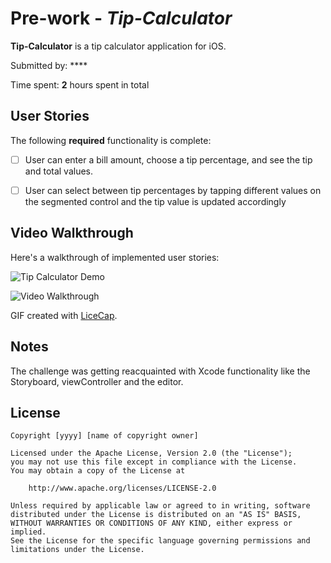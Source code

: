 # Pre-work - *Tip-Calculator*

**Tip-Calculator** is a tip calculator application for iOS.

Submitted by: ****

Time spent: **2** hours spent in total

## User Stories

The following **required** functionality is complete:

* [ ] User can enter a bill amount, choose a tip percentage, and see the tip and total values.
* [ ] User can select between tip percentages by tapping different values on the segmented control and the tip value is updated accordingly



## Video Walkthrough

Here's a walkthrough of implemented user stories:

![Tip Calculator Demo](https://user-images.githubusercontent.com/18449347/180136675-cf35b6bf-7047-4ebc-a9af-92aab1e4de56.gif)




<img src='http://i.imgur.com/link/to/your/gif/file.gif' title='Video Walkthrough' width='' alt='Video Walkthrough' />

GIF created with [LiceCap](http://www.cockos.com/licecap/).

## Notes

The challenge was getting reacquainted with Xcode functionality like the Storyboard, viewController and the editor.

## License

    Copyright [yyyy] [name of copyright owner]

    Licensed under the Apache License, Version 2.0 (the "License");
    you may not use this file except in compliance with the License.
    You may obtain a copy of the License at

        http://www.apache.org/licenses/LICENSE-2.0

    Unless required by applicable law or agreed to in writing, software
    distributed under the License is distributed on an "AS IS" BASIS,
    WITHOUT WARRANTIES OR CONDITIONS OF ANY KIND, either express or implied.
    See the License for the specific language governing permissions and
    limitations under the License.
